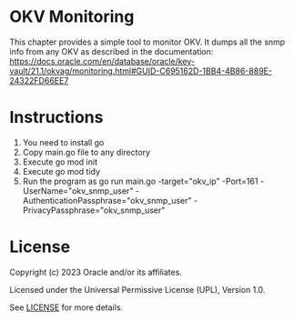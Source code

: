 # OKV Monitoring 

This chapter provides a simple tool to monitor OKV.
It dumps all the snmp  info from any OKV as described in the documentation:
https://docs.oracle.com/en/database/oracle/key-vault/21.1/okvag/monitoring.html#GUID-C695162D-1BB4-4B86-889E-24322FD66EE7 

# Instructions

1. You need to install go 
2. Copy main.go file to any directory
3. Execute go mod init
4. Execute go mod tidy
5. Run the program as go run main.go -target="okv_ip" -Port=161 -UserName="okv_snmp_user" -AuthenticationPassphrase="okv_snmp_user" -PrivacyPassphrase="okv_snmp_user"

# License

Copyright (c) 2023 Oracle and/or its affiliates.

Licensed under the Universal Permissive License (UPL), Version 1.0.

See [LICENSE](https://github.com/oracle-devrel/technology-engineering/blob/main/LICENSE) for more details.
